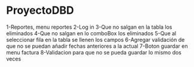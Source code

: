 # ProyectoDBD
1-Reportes, menu reportes
2-Log in
3-Que no salgan en la tabla los eliminados
4-Que no salgan en lo comboBox los eliminados
5-Que al seleccionar fila en la tabla se llenen los campos
6-Agregar validación de que no se puedan añadir fechas anteriores a la actual
7-Boton guardar en menu factura
8-Validacion para que no se pueda guardar lo mismo dos veces

